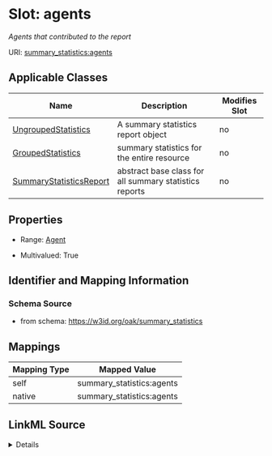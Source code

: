 

# Slot: agents


_Agents that contributed to the report_





URI: [summary_statistics:agents](https://w3id.org/oaklib/summary_statistics.agents)



<!-- no inheritance hierarchy -->





## Applicable Classes

| Name | Description | Modifies Slot |
| --- | --- | --- |
| [UngroupedStatistics](UngroupedStatistics.md) | A summary statistics report object |  no  |
| [GroupedStatistics](GroupedStatistics.md) | summary statistics for the entire resource |  no  |
| [SummaryStatisticsReport](SummaryStatisticsReport.md) | abstract base class for all summary statistics reports |  no  |







## Properties

* Range: [Agent](Agent.md)

* Multivalued: True





## Identifier and Mapping Information







### Schema Source


* from schema: https://w3id.org/oak/summary_statistics




## Mappings

| Mapping Type | Mapped Value |
| ---  | ---  |
| self | summary_statistics:agents |
| native | summary_statistics:agents |




## LinkML Source

<details>
```yaml
name: agents
description: Agents that contributed to the report
from_schema: https://w3id.org/oak/summary_statistics
rank: 1000
alias: agents
owner: SummaryStatisticsReport
domain_of:
- SummaryStatisticsReport
range: Agent
multivalued: true
inlined: true
inlined_as_list: true

```
</details>